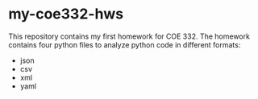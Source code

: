 # my-coe332-hws

This repository contains my first homework for COE 332. 
The homework contains four python files to analyze python code in different formats:
- json
- csv
- xml
- yaml
